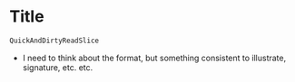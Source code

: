 # Title

```java
QuickAndDirtyReadSlice
```

* I need to think about the format, but something consistent to illustrate, signature, etc. etc.
